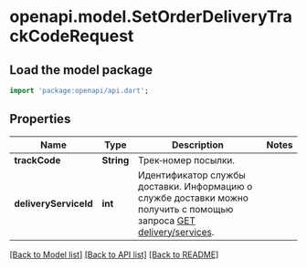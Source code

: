 # openapi.model.SetOrderDeliveryTrackCodeRequest

## Load the model package
```dart
import 'package:openapi/api.dart';
```

## Properties
Name | Type | Description | Notes
------------ | ------------- | ------------- | -------------
**trackCode** | **String** | Трек‑номер посылки. | 
**deliveryServiceId** | **int** | Идентификатор службы доставки. Информацию о службе доставки можно получить с помощью запроса [GET delivery/services](../../reference/orders/getDeliveryServices.md). | 

[[Back to Model list]](../README.md#documentation-for-models) [[Back to API list]](../README.md#documentation-for-api-endpoints) [[Back to README]](../README.md)



